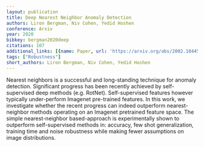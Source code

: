 ```yaml
---
layout: publication
title: Deep Nearest Neighbor Anomaly Detection
authors: Liron Bergman, Niv Cohen, Yedid Hoshen
conference: Arxiv
year: 2020
bibkey: bergman2020deep
citations: 107
additional_links: [{name: Paper, url: 'https://arxiv.org/abs/2002.10445'}]
tags: ["Robustness"]
short_authors: Liron Bergman, Niv Cohen, Yedid Hoshen
---
```

Nearest neighbors is a successful and long-standing technique for anomaly
detection. Significant progress has been recently achieved by self-supervised
deep methods (e.g. RotNet). Self-supervised features however typically
under-perform Imagenet pre-trained features. In this work, we investigate
whether the recent progress can indeed outperform nearest-neighbor methods
operating on an Imagenet pretrained feature space. The simple nearest-neighbor
based-approach is experimentally shown to outperform self-supervised methods
in: accuracy, few shot generalization, training time and noise robustness while
making fewer assumptions on image distributions.